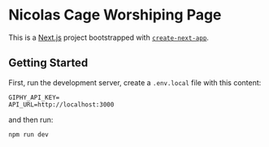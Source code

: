 # Nicolas Cage Worshiping Page

This is a [Next.js](https://nextjs.org/) project bootstrapped with [`create-next-app`](https://github.com/vercel/next.js/tree/canary/packages/create-next-app).

## Getting Started

First, run the development server, create a `.env.local` file with this content:

```
GIPHY_API_KEY=
API_URL=http://localhost:3000
```

and then run:

```bash
npm run dev
```
